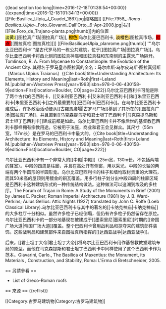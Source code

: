 {{lead section too long|time=2016-12-18T01:39:54+00:00}}
{{expand|time=2016-12-18T01:34:13+00:00}}
[[File:Basilica_Ulpia_J_Guadet_1867.jpg|缩略图]]
[[File:7958_-_Roma_-_Basilica_Ulpia_-_Foto_Giovanni_Dall'Orto,_6-Apr-2008.jpg|右]]
[[File:Foro_de_Trajano-planta.png|thumb]]内的位置<br/><span style="color:black; background-color:#ffff7f;">淡黄:</span>[[图拉真广场|图拉真广场]], <span style="color:black; background-color:#ffbf00;">橙色:</span>乌尔比亚巴西利卡, <span style="color:black; background-color:#ffdf7f;">淡橙色:</span>图拉真市场，<span style="color:black; background-color:red;">红点:</span>[[图拉真柱|图拉真柱]]]]
[[File:BasiliqueUlpia_planrome.png|thumb]]
'''乌尔比亚巴西利卡'''是古代罗马的一栋公共建筑，位于[[图拉真广场|图拉真广场]]。乌尔比亚巴西利卡将西北侧的图拉真神庙和图拉真柱和东南侧的主露天广场隔开。<ref>Tomlinson, R. A. From Mycenae to Constantinople: the Evolution of the Ancient City. </ref>其得名于罗马皇帝图拉真的全名：马尔库斯·乌尔皮乌斯·图拉真努斯（Marcus Ulpius Traianus）<ref name="roth">{{Cite book|title=Understanding Architecture: Its Elements, History and Meaning|last=Roth|first=Leland M.|publisher=Westview Press|year=1993|isbn=978-0-06-430158-9|edition=First|location=Boulder, CO|page=222}}</ref>乌尔比亚巴西利卡可能是除了两个古代的巴西利卡，[[艾米利亚巴西利卡|艾米利亚巴西利卡]]和[[朱里亚巴西利卡|朱里亚巴西利卡]]之外最重要的[[巴西利卡|巴西利卡]]。在乌尔比亚巴西利卡建成后，许多政治活动便从[[古羅馬廣場|古罗马广场]]移到了其所在的[[图拉真广场|图拉真广场]]，并且直到[[马克森提乌斯和君士坦丁巴西利卡|马克森提乌斯和君士坦丁巴西利卡]]建成前都是如此。乌尔比亚巴西利卡并不像后世的基督教巴西利卡那样拥有宗教用途。它被用于法庭，商业和君王会见群众。其尺寸（55m宽，117m长）是在罗马的巴西利卡中最大的。<ref name="roth">{{Cite book|title=Understanding Architecture: Its Elements, History and Meaning|last=Roth|first=Leland M.|publisher=Westview Press|year=1993|isbn=978-0-06-430158-9|edition=First|location=Boulder, CO|page=222}}</ref>

乌尔比亚巴西利卡有一个非常大的[[中殿|中殿]]（25m宽，130m长，不包括两端的耳室）。中殿的四周是柱廊，并且在高处开有侧窗，用以采光。中殿的长轴的两端有两个半圆形的半圆形龛。乌尔比亚巴西利卡的柱子和墙均取材贵重的大理石，而其50米高的屋顶则用镀金的铜瓦覆盖。用多行柱子划分出中殿四周的柱廊区域是巴西利卡这种建筑形式的一种传统结构做法。这种做法可以追溯到埃及的多柱厅。<ref>The Forum of Trajan in Rome: A Study of the Monuments in Brief (2001) by James E. Packer; Roman Imperial Architecture (1981) by J. B. Ward-Perkins; Aulus Gellius: Attic Nights (1927) translated by John C. Rolfe (Loeb Classical Library).</ref>乌尔比亚巴西利卡与其中的著名的[[卡纳克神庙|卡纳克神庙]]的大多柱厅十分相似。虽然许多柱子已经倒塌，但仍有许多柱子仍然留存在原位。乌尔比亚巴西利卡的一部分地基现在被建成于[[墨索里尼|墨索里尼]]时期的[[帝国广场大道|帝国广场大道]]覆盖。整个巴西利卡曾用战利品和掠夺来的建筑部件装饰。这些战利品和建筑部件来自图拉真所指挥的[[达西亚战争|达西亚战争]]。

后来，[[君士坦丁大帝|君士坦丁大帝]]将乌尔比亚巴西利卡用作基督教教堂建筑布局的原型。而他在马克森提斯和君士坦丁巴西利卡中同样使用了这个巴西利卡作为范本。<ref>Giavarini, Carlo., The Basilica of Maxentius: the Monument, its Materials , Construction, and Stability, Roma: L'Erma di Bretschneider, 2005.</ref>

== 另請參看 ==
* List of Greco-Roman roofs

== 來源 ==
{{reflist}}

[[Category:古罗马建筑物|Category:古罗马建筑物]]